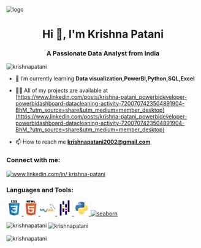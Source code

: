 ![logo](https://github.com/KrishnaPatani/krishnapatani24/blob/main/WhatsApp%20Image%202024-07-12%20at%207.02.33%20PM.jpeg)
<h1 align="center">Hi 👋, I'm Krishna Patani</h1>
<h3 align="center">A Passionate Data Analyst from India</h3>

<p align="left"> <img src="https://komarev.com/ghpvc/?username=krishnapatani&label=Profile%20views&color=0e75b6&style=flat" alt="krishnapatani" /> </p>

- 🌱 I’m currently learning **Data visualization,PowerBI,Python,SQL,Excel**

- 👨‍💻 All of my projects are available at [https://www.linkedin.com/posts/krishna-patani_powerbideveloper-powerbidashboard-datacleaning-activity-7200707423504891904-BhM_?utm_source=share&utm_medium=member_desktop](https://www.linkedin.com/posts/krishna-patani_powerbideveloper-powerbidashboard-datacleaning-activity-7200707423504891904-BhM_?utm_source=share&utm_medium=member_desktop)

- 📫 How to reach me **krishnapatani2002@gmail.com**

<h3 align="left">Connect with me:</h3>
<p align="left">
<a href="https://linkedin.com/in/www.linkedin.com/in/ krishna-patani" target="blank"><img align="center" src="https://raw.githubusercontent.com/rahuldkjain/github-profile-readme-generator/master/src/images/icons/Social/linked-in-alt.svg" alt="www.linkedin.com/in/ krishna-patani" height="30" width="40" /></a>
</p>

<h3 align="left">Languages and Tools:</h3>
<p align="left"> <a href="https://www.w3schools.com/css/" target="_blank" rel="noreferrer"> <img src="https://raw.githubusercontent.com/devicons/devicon/master/icons/css3/css3-original-wordmark.svg" alt="css3" width="40" height="40"/> </a> <a href="https://www.w3.org/html/" target="_blank" rel="noreferrer"> <img src="https://raw.githubusercontent.com/devicons/devicon/master/icons/html5/html5-original-wordmark.svg" alt="html5" width="40" height="40"/> </a> <a href="https://www.mysql.com/" target="_blank" rel="noreferrer"> <img src="https://raw.githubusercontent.com/devicons/devicon/master/icons/mysql/mysql-original-wordmark.svg" alt="mysql" width="40" height="40"/> </a> <a href="https://pandas.pydata.org/" target="_blank" rel="noreferrer"> <img src="https://raw.githubusercontent.com/devicons/devicon/2ae2a900d2f041da66e950e4d48052658d850630/icons/pandas/pandas-original.svg" alt="pandas" width="40" height="40"/> </a> <a href="https://www.python.org" target="_blank" rel="noreferrer"> <img src="https://raw.githubusercontent.com/devicons/devicon/master/icons/python/python-original.svg" alt="python" width="40" height="40"/> </a> <a href="https://seaborn.pydata.org/" target="_blank" rel="noreferrer"> <img src="https://seaborn.pydata.org/_images/logo-mark-lightbg.svg" alt="seaborn" width="40" height="40"/> </a> </p>

<p><img align="left" src="https://github-readme-stats.vercel.app/api/top-langs?username=krishnapatani&show_icons=true&locale=en&layout=compact" alt="krishnapatani" /></p>

<p>&nbsp;<img align="center" src="https://github-readme-stats.vercel.app/api?username=krishnapatani&show_icons=true&locale=en" alt="krishnapatani" /></p>

<p><img align="center" src="https://github-readme-streak-stats.herokuapp.com/?user=krishnapatani&" alt="krishnapatani" /></p>
